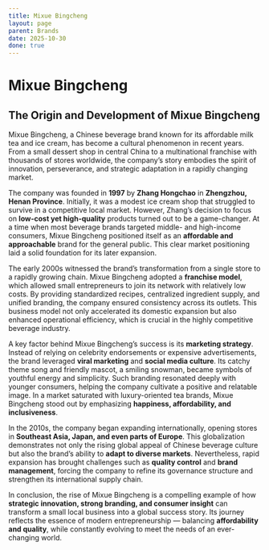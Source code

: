 ```yaml
---
title: Mixue Bingcheng
layout: page
parent: Brands
date: 2025-10-30
done: true
---
```


# Mixue Bingcheng

## The Origin and Development of Mixue Bingcheng

Mixue Bingcheng, a Chinese beverage brand known for its affordable milk tea and ice cream, has become a cultural phenomenon in recent years. From a small dessert shop in central China to a multinational franchise with thousands of stores worldwide, the company’s story embodies the spirit of innovation, perseverance, and strategic adaptation in a rapidly changing market.

The company was founded in **1997** by **Zhang Hongchao** in **Zhengzhou, Henan Province**. Initially, it was a modest ice cream shop that struggled to survive in a competitive local market. However, Zhang’s decision to focus on **low-cost yet high-quality** products turned out to be a game-changer. At a time when most beverage brands targeted middle- and high-income consumers, Mixue Bingcheng positioned itself as an **affordable and approachable** brand for the general public. This clear market positioning laid a solid foundation for its later expansion.

The early 2000s witnessed the brand’s transformation from a single store to a rapidly growing chain. Mixue Bingcheng adopted a **franchise model**, which allowed small entrepreneurs to join its network with relatively low costs. By providing standardized recipes, centralized ingredient supply, and unified branding, the company ensured consistency across its outlets. This business model not only accelerated its domestic expansion but also enhanced operational efficiency, which is crucial in the highly competitive beverage industry.

A key factor behind Mixue Bingcheng’s success is its **marketing strategy**. Instead of relying on celebrity endorsements or expensive advertisements, the brand leveraged **viral marketing** and **social media culture**. Its catchy theme song and friendly mascot, a smiling snowman, became symbols of youthful energy and simplicity. Such branding resonated deeply with younger consumers, helping the company cultivate a positive and relatable image. In a market saturated with luxury-oriented tea brands, Mixue Bingcheng stood out by emphasizing **happiness, affordability, and inclusiveness**.

In the 2010s, the company began expanding internationally, opening stores in **Southeast Asia, Japan, and even parts of Europe**. This globalization demonstrates not only the rising global appeal of Chinese beverage culture but also the brand’s ability to **adapt to diverse markets**. Nevertheless, rapid expansion has brought challenges such as **quality control** and **brand management**, forcing the company to refine its governance structure and strengthen its international supply chain.

In conclusion, the rise of Mixue Bingcheng is a compelling example of how **strategic innovation, strong branding, and consumer insight** can transform a small local business into a global success story. Its journey reflects the essence of modern entrepreneurship — balancing **affordability and quality**, while constantly evolving to meet the needs of an ever-changing world.